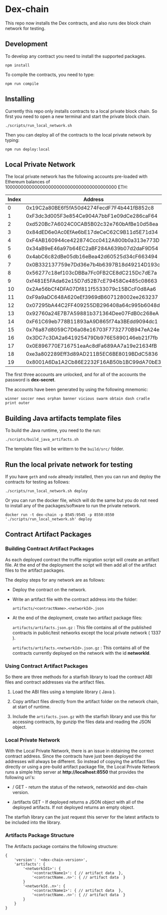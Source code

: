 # Dex-chain

This repo now installs the Dex contracts, and also runs dex block chain network for testing.

## Development
To develop any contract you need to install the supported packages.

```
npm install
```

To compile the contracts, you need to type:
```
npm run compile
```

## Installing
Currently this repo only installs contracts to a local private block chain.
So first you need to open a new terminal and start the private block chain.

```
./scripts/run_local_network.sh
```

Then you can deploy all of the contracts to the local private network by typing:
```
npm run deploy:local
```


## Local Private Network
The local private network has the following accounts pre-loaded with Ethereum balances of 10000000000000000000000000000000000000000 ETH:

Index | Address
------|--------
 0    | 0x19C2a80BE6f5fA50d4274FecdF7F4b441fB852c8
 1    | 0xF3dc3d005F3e854Ce904A7bbF1e09dCe286caF64
 2    | 0xd520Bc7A6024C0CAB5B02c32e760bAfBe10d58ea
 3    | 0x84dED6e0Ac0EfAe6bE17deCeC62C9B11d5E71d34
 4    | 0xF4AB160944ce422874Ccc0412A800b0a313e773D
 5    | 0x34aB9eE46a97b64EC2aBF284A639b07d2daF9D54
 6    | 0x4abC6c82dBe05db16eBea42d60525d34cF663494
 7    | 0x0B332137759e7Dd36e7b4b6397B18d49214D193c
 8    | 0x56277c18ef103cDBBa7Fc0FB2CE8dC215Dc7dE7a
 9    | 0xf481E5FAda62e15D7d52B7cE79458Ce485c08663
 10   | 0x2Ae56bCf4DFA07Df811f5533079c15BCcF0d8Aa6
 11   | 0xF9a9aDC648A620eEf3969dB607128002ee263237
 12   | 0x07295bA44C2FF409255DB296408a64c995b6048d
 13   | 0x92760a24E7B7A59881b371364Dee07FdB0c268eA
 14   | 0xF61C69eb778B11893aA9D865f74a3BEdd9094dc1
 15   | 0x76a87d8059C7D6a08e16703F7732770B947eA24e
 16   | 0x3DC7c3DA2a641925479Db976E5890146eb21f7fb
 17   | 0x0E896770E716751eaAc8dFa689AA7a19e21634fB
 18   | 0xe3a802289Eff3d89AD211B5EC6BE8019BDdC5836
 19   | 0x8001A6Da1A2Cb86E2232F16AB50b1BC99dA70bE3

The first three accounts are unlocked, and for all of the accounts the password is **dex-secret**.

The accounts have been generated by using the following mnemonic:

    winner soccer news orphan banner vicious swarm obtain dash cradle print outer


## Building Java artifacts template files
To build the Java runtime, you need to the run:

```
./scripts/build_java_artifacts.sh
```
The template files will be writtern to the `build/src/` folder.

## Run the local private network for testing
If you have `geth` and `node` already installed, then you can run and deploy the contracts for testing as follows:
```
./scripts/run_local_network.sh deploy
```

Or you can run the docker file, which will do the same but you do not need to install any of the packages/software to run the private network.
```
docker run -t dex-chain -p 8545:9545 -p 8550:8550 './scripts/run_local_network.sh' deploy
```

## Contract Artifact Packages

### Building Contract Artifact Packages
As each deployed contract the truffle migration script will create an artifact file. At the end of the deployment the script will then add all of the artifact files to the artifact packages.

The deploy steps for any network are as follows:

+   Deploy the contract on the network.

+   Write an artifact file with the contract address into the folder:

        artifacts/<contractName>.<networkId>.json

+   At the end of the deployment, create two artifact package files:

    `artifacts/artifacts.json.gz` : This file contains all of the published contracts in public/test networks except the local private network ( 1337 ).

    `artifacts/artifacts.<networkId>.json.gz` : This contains all of the contracts currently deployed on the network with the id **networkId**.


### Using Contract Artifact Packages
So there are three methods for a starfish library to load the contract ABI files and contract addresses via the artifact files.

1. Load the ABI files using a template library ( Java ).

2. Copy artifact files directly from the artifact folder on the network chain, at start of runtime.

3. Include the `artifacts.json.gz` with the starfish library and use this for accessing contracts, by gunzip the files data and reading the JSON object.


### Local Private Network
With the Local Private Network, there is an issue in obtaining the correct contract address. Since the contracts have just been deployed the addresses will always be different. So instead of copying the artifact files directly or using a pre-build artifact package file, the Local Private Network runs a simple http server at **http://localhost:8550** that provides the following uri's:

+   /           GET       - return the status of the network, networkId and dex-chain version.

+   /artifacts  GET       - If deployed returns a JSON object with all of the deployed artifacts. If not deployed returns an empty object.

The starfish library can the just request this server for the latest artifacts to be included into the library.

### Artifacts Package Structure
The Artifacts package contains the following structure:

    {
        'version': '<dex-chain-version>',
        'artifacts': {
            '<networkId1>': {
                '<contractName1>': { // artifact data  },
                '<contractName..n>': { // artifact data  }
            }
            '<networkId..n>': {
                '<contractName1>': { // artifact data  },
                '<contractName..n>': { // artifact data  }
            }
        }
    }

